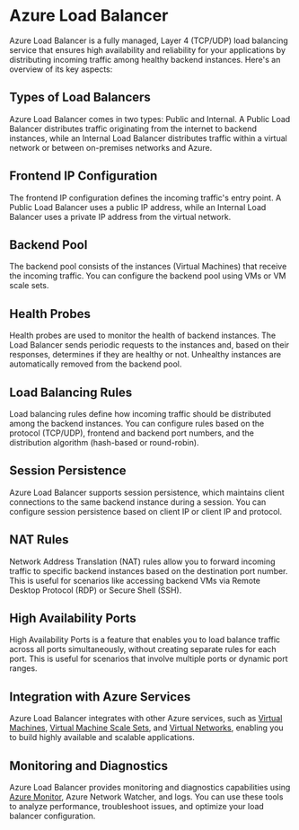 # Azure Load Balancer

Azure Load Balancer is a fully managed, Layer 4 (TCP/UDP) load balancing service that ensures high availability and reliability for your applications by distributing incoming traffic among healthy backend instances. Here's an overview of its key aspects:

## Types of Load Balancers

Azure Load Balancer comes in two types: Public and Internal. A Public Load Balancer distributes traffic originating from the internet to backend instances, while an Internal Load Balancer distributes traffic within a virtual network or between on-premises networks and Azure.

## Frontend IP Configuration

The frontend IP configuration defines the incoming traffic's entry point. A Public Load Balancer uses a public IP address, while an Internal Load Balancer uses a private IP address from the virtual network.

## Backend Pool

The backend pool consists of the instances (Virtual Machines) that receive the incoming traffic. You can configure the backend pool using VMs or VM scale sets.

## Health Probes

Health probes are used to monitor the health of backend instances. The Load Balancer sends periodic requests to the instances and, based on their responses, determines if they are healthy or not. Unhealthy instances are automatically removed from the backend pool.

## Load Balancing Rules

Load balancing rules define how incoming traffic should be distributed among the backend instances. You can configure rules based on the protocol (TCP/UDP), frontend and backend port numbers, and the distribution algorithm (hash-based or round-robin).

## Session Persistence

Azure Load Balancer supports session persistence, which maintains client connections to the same backend instance during a session. You can configure session persistence based on client IP or client IP and protocol.

## NAT Rules

Network Address Translation (NAT) rules allow you to forward incoming traffic to specific backend instances based on the destination port number. This is useful for scenarios like accessing backend VMs via Remote Desktop Protocol (RDP) or Secure Shell (SSH).

## High Availability Ports

High Availability Ports is a feature that enables you to load balance traffic across all ports simultaneously, without creating separate rules for each port. This is useful for scenarios that involve multiple ports or dynamic port ranges.

## Integration with Azure Services

Azure Load Balancer integrates with other Azure services, such as [Virtual Machines](../Compute/Azure%20Virtual%20Machines.md), [Virtual Machine Scale Sets](../Scalability%20and%20Performance/Scale%20Sets.md), and [Virtual Networks](./Azure%20Virtual%20Network.md), enabling you to build highly available and scalable applications.

## Monitoring and Diagnostics

Azure Load Balancer provides monitoring and diagnostics capabilities using [Azure Monitor](../Monitoring%20and%20Management/Azure%20Monitor.md), Azure Network Watcher, and logs. You can use these tools to analyze performance, troubleshoot issues, and optimize your load balancer configuration.